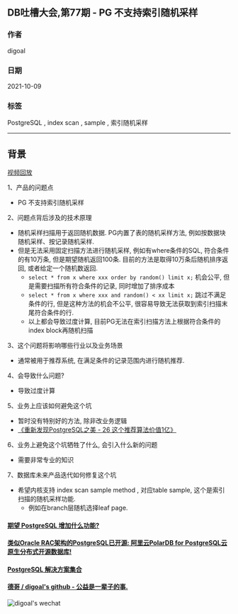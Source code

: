 ## DB吐槽大会,第77期 - PG 不支持索引随机采样  
  
### 作者  
digoal  
  
### 日期  
2021-10-09  
  
### 标签  
PostgreSQL , index scan , sample , 索引随机采样    
  
----  
  
## 背景  
[视频回放]()  
  
1、产品的问题点  
- PG 不支持索引随机采样  
  
2、问题点背后涉及的技术原理  
- 随机采样扫描用于返回随机数据. PG内置了表的随机采样方法, 例如按数据块随机采样、按记录随机采样.    
- 但是无法采用固定扫描方法进行随机采样, 例如有where条件的SQL, 符合条件的有10万条, 但是期望随机返回100条. 目前的方法是取得10万条后随机排序返回, 或者给定一个随机数返回.  
    - `select * from x where xxx order by random() limit x;`  机会公平, 但是需要扫描所有符合条件的记录, 同时增加了排序成本  
    - `select * from x where xxx and random() < xx limit x;`  跳过不满足条件的行, 但是这种方法的机会不公平, 很容易导致无法获取到索引扫描末尾符合条件的行.   
    - 以上都会导致过度计算, 目前PG无法在索引扫描方法上根据符合条件的index block再随机扫描  
  
3、这个问题将影响哪些行业以及业务场景  
- 通常被用于推荐系统, 在满足条件的记录范围内进行随机推荐.   
  
4、会导致什么问题?  
- 导致过度计算  
  
5、业务上应该如何避免这个坑  
- 暂时没有特别好的方法, 除非改业务逻辑  
- [《重新发现PostgreSQL之美 - 26 这个推荐算法价值1亿》](../202106/20210615_09.md)    
  
6、业务上避免这个坑牺牲了什么, 会引入什么新的问题  
- 需要非常专业的知识  
  
7、数据库未来产品迭代如何修复这个坑  
- 希望内核支持 index scan sample method , 对应table sample, 这个是索引扫描的随机采样功能.    
    - 例如在branch层随机选择leaf page.   
    
  
#### [期望 PostgreSQL 增加什么功能?](https://github.com/digoal/blog/issues/76 "269ac3d1c492e938c0191101c7238216")
  
  
#### [类似Oracle RAC架构的PostgreSQL已开源: 阿里云PolarDB for PostgreSQL云原生分布式开源数据库!](https://github.com/alibaba/PolarDB-for-PostgreSQL "57258f76c37864c6e6d23383d05714ea")
  
  
#### [PostgreSQL 解决方案集合](https://yq.aliyun.com/topic/118 "40cff096e9ed7122c512b35d8561d9c8")
  
  
#### [德哥 / digoal's github - 公益是一辈子的事.](https://github.com/digoal/blog/blob/master/README.md "22709685feb7cab07d30f30387f0a9ae")
  
  
![digoal's wechat](../pic/digoal_weixin.jpg "f7ad92eeba24523fd47a6e1a0e691b59")
  
